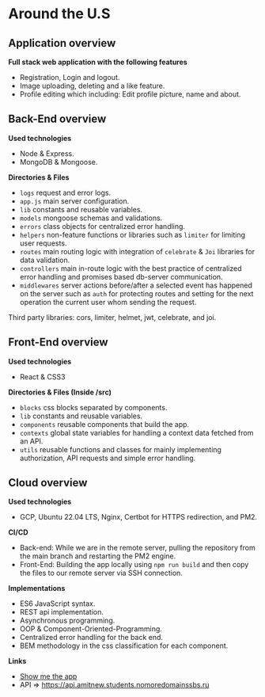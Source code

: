 # Around the U.S

## Application overview

**Full stack web application with the following features**

-   Registration, Login and logout.
-   Image uploading, deleting and a like feature.
-   Profile editing which including: Edit profile picture, name and about.

## Back-End overview

**Used technologies**

-   Node & Express.
-   MongoDB & Mongoose.

**Directories & Files**

-   `logs` request and error logs.
-   `app.js` main server configuration.
-   `lib` constants and reusable variables.
-   `models` mongoose schemas and validations.
-   `errors` class objects for centralized error handling.
-   `helpers` non-feature functions or libraries such as `limiter` for limiting user requests.
-   `routes` main routing logic with integration of `celebrate` & `Joi` libraries for data validation.
-   `controllers` main in-route logic with the best practice of centralized error handling and promises based db-server communication.
-   `middlewares` server actions before/after a selected event has happened on the server such as `auth` for protecting routes and setting for the next operation the current user whom sending the request.

Third party libraries: cors, limiter, helmet, jwt, celebrate, and joi.

## Front-End overview

**Used technologies**

-   React & CSS3

**Directories & Files (Inside /src)**

-   `blocks` css blocks separated by components.
-   `lib` constants and reusable variables.
-   `components` reusable components that build the app.
-   `contexts` global state variables for handling a context data fetched from an API.
-   `utils` reusable functions and classes for mainly implementing authorization, API requests and simple error handling.

## Cloud overview

**Used technologies**

-   GCP, Ubuntu 22.04 LTS, Nginx, Certbot for HTTPS redirection, and PM2.

**CI/CD**

-   Back-end: While we are in the remote server, pulling the repository from the main branch and restarting the PM2 engine.
-   Front-End: Building the app locally using `npm run build` and then copy the files to our remote server via SSH connection.

**Implementations**

-   ES6 JavaScript syntax.
-   REST api implementation.
-   Asynchronous programming.
-   OOP & Component-Oriented-Programming.
-   Centralized error handling for the back end.
-   BEM methodology in the css classification for each component.

**Links**

-   [Show me the app](https://www.amitnew.students.nomoredomainssbs.ru/)
-   API => https://api.amitnew.students.nomoredomainssbs.ru
